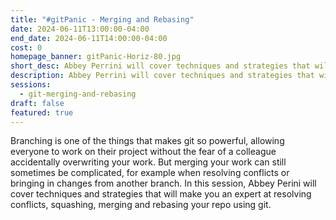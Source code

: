 ```yaml
---
title: "#gitPanic - Merging and Rebasing"
date: 2024-06-11T13:00:00-04:00
end_date: 2024-06-11T14:00:00-04:00
cost: 0
homepage_banner: gitPanic-Horiz-80.jpg
short_desc: Abbey Perrini will cover techniques and strategies that will make you an expert at resolving conflicts, squashing, merging and rebasing your repo using git.
description: Abbey Perrini will cover techniques and strategies that will make you an expert at resolving conflicts, squashing, merging and rebasing your repo using git.
sessions:
  - git-merging-and-rebasing
draft: false
featured: true
---
```


Branching is one of the things that makes git so powerful, allowing everyone to work on their project without the fear of a colleague accidentally overwriting your work. But merging your work can still sometimes be complicated, for example when resolving conflicts or bringing in changes from another branch. In this session, Abbey Perini will cover techniques and strategies that will make you an expert at resolving conflicts, squashing, merging and rebasing your repo using git.